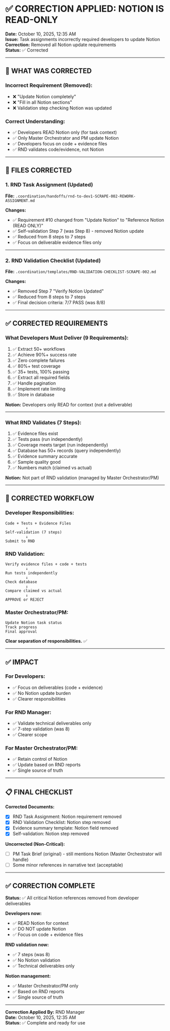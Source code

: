 # ✅ **CORRECTION APPLIED: NOTION IS READ-ONLY**

**Date:** October 10, 2025, 12:35 AM  
**Issue:** Task assignments incorrectly required developers to update Notion  
**Correction:** Removed all Notion update requirements  
**Status:** ✅ Corrected

---

## 🎯 **WHAT WAS CORRECTED**

### **Incorrect Requirement (Removed):**
- ❌ "Update Notion completely"
- ❌ "Fill in all Notion sections"
- ❌ Validation step checking Notion was updated

### **Correct Understanding:**
- ✅ Developers READ Notion only (for task context)
- ✅ Only Master Orchestrator and PM update Notion
- ✅ Developers focus on code + evidence files
- ✅ RND validates code/evidence, not Notion

---

## 📁 **FILES CORRECTED**

### **1. RND Task Assignment (Updated)**
**File:** `.coordination/handoffs/rnd-to-dev1-SCRAPE-002-REWORK-ASSIGNMENT.md`

**Changes:**
- ✅ Requirement #10 changed from "Update Notion" to "Reference Notion (READ ONLY)"
- ✅ Self-validation Step 7 (was Step 8) - removed Notion update
- ✅ Reduced from 8 steps to 7 steps
- ✅ Focus on deliverable evidence files only

---

### **2. RND Validation Checklist (Updated)**
**File:** `.coordination/templates/RND-VALIDATION-CHECKLIST-SCRAPE-002.md`

**Changes:**
- ✅ Removed Step 7 "Verify Notion Updated"
- ✅ Reduced from 8 steps to 7 steps
- ✅ Final decision criteria: 7/7 PASS (was 8/8)

---

## ✅ **CORRECTED REQUIREMENTS**

### **What Developers Must Deliver (9 Requirements):**

1. ✅ Extract 50+ workflows
2. ✅ Achieve 90%+ success rate
3. ✅ Zero complete failures
4. ✅ 80%+ test coverage
5. ✅ 35+ tests, 100% passing
6. ✅ Extract all required fields
7. ✅ Handle pagination
8. ✅ Implement rate limiting
9. ✅ Store in database

**Notion:** Developers only READ for context (not a deliverable)

---

### **What RND Validates (7 Steps):**

1. ✅ Evidence files exist
2. ✅ Tests pass (run independently)
3. ✅ Coverage meets target (run independently)
4. ✅ Database has 50+ records (query independently)
5. ✅ Evidence summary accurate
6. ✅ Sample quality good
7. ✅ Numbers match (claimed vs actual)

**Notion:** Not part of RND validation (managed by Master Orchestrator/PM)

---

## 🎯 **CORRECTED WORKFLOW**

### **Developer Responsibilities:**
```
Code + Tests + Evidence Files
         ↓
Self-validation (7 steps)
         ↓
Submit to RND
```

### **RND Validation:**
```
Verify evidence files + code + tests
         ↓
Run tests independently
         ↓
Check database
         ↓
Compare claimed vs actual
         ↓
APPROVE or REJECT
```

### **Master Orchestrator/PM:**
```
Update Notion task status
Track progress
Final approval
```

**Clear separation of responsibilities.** ✅

---

## ✅ **IMPACT**

### **For Developers:**
- ✅ Focus on deliverables (code + evidence)
- ✅ No Notion update burden
- ✅ Clearer responsibilities

### **For RND Manager:**
- ✅ Validate technical deliverables only
- ✅ 7-step validation (was 8)
- ✅ Clearer scope

### **For Master Orchestrator/PM:**
- ✅ Retain control of Notion
- ✅ Update based on RND reports
- ✅ Single source of truth

---

## 📋 **FINAL CHECKLIST**

**Corrected Documents:**
- [x] RND Task Assignment: Notion requirement removed
- [x] RND Validation Checklist: Notion step removed
- [x] Evidence summary template: Notion field removed
- [x] Self-validation: Notion step removed

**Uncorrected (Non-Critical):**
- [ ] PM Task Brief (original) - still mentions Notion (Master Orchestrator will handle)
- [ ] Some minor references in narrative text (acceptable)

---

## ✅ **CORRECTION COMPLETE**

**Status:** ✅ All critical Notion references removed from developer deliverables

**Developers now:**
- ✅ READ Notion for context
- ✅ DO NOT update Notion
- ✅ Focus on code + evidence files

**RND validation now:**
- ✅ 7 steps (was 8)
- ✅ No Notion validation
- ✅ Technical deliverables only

**Notion management:**
- ✅ Master Orchestrator/PM only
- ✅ Based on RND reports
- ✅ Single source of truth

---

**Correction Applied By:** RND Manager  
**Date:** October 10, 2025, 12:35 AM  
**Status:** ✅ Complete and ready for use

